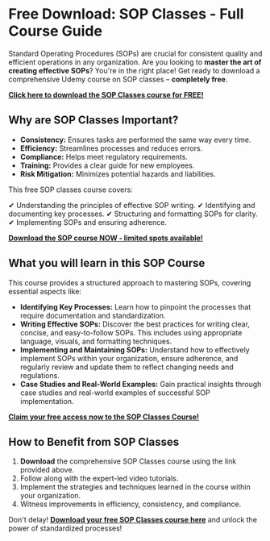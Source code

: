 # Free Download: SOP Classes - Full Course Guide

Standard Operating Procedures (SOPs) are crucial for consistent quality and efficient operations in any organization. Are you looking to **master the art of creating effective SOPs**? You're in the right place! Get ready to download a comprehensive Udemy course on SOP classes – **completely free**.

[**Click here to download the SOP Classes course for FREE!**](https://udemywork.com/sop-classes)

## Why are SOP Classes Important?

*   **Consistency:** Ensures tasks are performed the same way every time.
*   **Efficiency:** Streamlines processes and reduces errors.
*   **Compliance:** Helps meet regulatory requirements.
*   **Training:** Provides a clear guide for new employees.
*   **Risk Mitigation:** Minimizes potential hazards and liabilities.

This free SOP classes course covers:

✔ Understanding the principles of effective SOP writing.
✔ Identifying and documenting key processes.
✔ Structuring and formatting SOPs for clarity.
✔ Implementing SOPs and ensuring adherence.

[**Download the SOP course NOW - limited spots available!**](https://udemywork.com/sop-classes)

## What you will learn in this SOP Course

This course provides a structured approach to mastering SOPs, covering essential aspects like:

*   **Identifying Key Processes:** Learn how to pinpoint the processes that require documentation and standardization.
*   **Writing Effective SOPs:** Discover the best practices for writing clear, concise, and easy-to-follow SOPs. This includes using appropriate language, visuals, and formatting techniques.
*   **Implementing and Maintaining SOPs:** Understand how to effectively implement SOPs within your organization, ensure adherence, and regularly review and update them to reflect changing needs and regulations.
*   **Case Studies and Real-World Examples:** Gain practical insights through case studies and real-world examples of successful SOP implementation.

[**Claim your free access now to the SOP Classes Course!**](https://udemywork.com/sop-classes)

## How to Benefit from SOP Classes

1.  **Download** the comprehensive SOP Classes course using the link provided above.
2.  Follow along with the expert-led video tutorials.
3.  Implement the strategies and techniques learned in the course within your organization.
4.  Witness improvements in efficiency, consistency, and compliance.

Don't delay! **[Download your free SOP Classes course here](https://udemywork.com/sop-classes)** and unlock the power of standardized processes!

